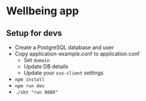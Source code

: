 # Wellbeing app

## Setup for devs

* Create a PostgreSQL database and user
* Copy application-example.conf to application.conf
  * Set `domain`
  * Update DB details
  * Update your `sso-client` settings
* `npm install`
* `npm run dev`
* `./sbt "run 8080"`